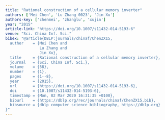 ```yaml
---
title: "Rational construction of a cellular memory inverter"
authors: ['Mei Chen', 'Lu Zhang 0023', 'Jin Xu']
authors-key: ['chenmei', 'zhanglu', 'xujin']
year: "2015"
article-link: "https://doi.org/10.1007/s11432-014-5193-6"
venue: "Sci. China Inf. Sci."
bibex: "@article{DBLP:journals/chinaf/ChenZX15,
  author    = {Mei Chen and
               Lu Zhang and
               Jin Xu},
  title     = {Rational construction of a cellular memory inverter},
  journal   = {Sci. China Inf. Sci.},
  volume    = {58},
  number    = {1},
  pages     = {1--8},
  year      = {2015},
  url       = {https://doi.org/10.1007/s11432-014-5193-6},
  doi       = {10.1007/s11432-014-5193-6},
  timestamp = {Mon, 02 Mar 2020 16:31:35 +0100},
  biburl    = {https://dblp.org/rec/journals/chinaf/ChenZX15.bib},
  bibsource = {dblp computer science bibliography, https://dblp.org}
}"
---
```

